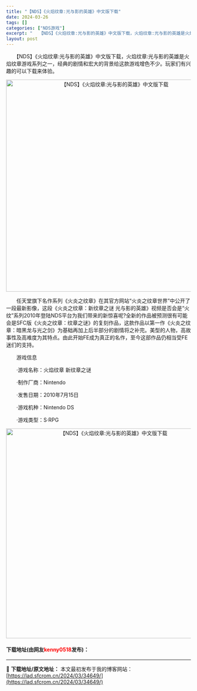 ```yaml
---
title: "【NDS】《火焰纹章:光与影的英雄》中文版下载"
date: 2024-03-26
tags: []
categories: ["NDS游戏"]
excerpt: "　　【NDS】《火焰纹章:光与影的英雄》中文版下载，火焰纹章:光与影的英雄是火焰纹章游戏系列之一，经典的剧情和宏大的背景给这款游戏增色不少。玩家们有兴趣的可以下载来体验。 　　任天堂旗下名作系列《火炎之纹章》在其官方网站&ldquo;火炎之纹章世界&rdquo;中公开了一段最新影像，这段《火炎之纹章&hellip;"
layout: post
---
```


 <p>　　【NDS】《火焰纹章:光与影的英雄》中文版下载，火焰纹章:光与影的英雄是火焰纹章游戏系列之一，经典的剧情和宏大的背景给这款游戏增色不少。玩家们有兴趣的可以下载来体验。</p> <p align="center"><img align="" border="0" src="https://lad.sfcrom.cn/wp-content/uploads/2024/03/20240326_66022923c08c3.png" width="577" alt="【NDS】《火焰纹章:光与影的英雄》中文版下载" /></p> <p>　　任天堂旗下名作系列《火炎之纹章》在其官方网站&ldquo;火炎之纹章世界&rdquo;中公开了一段最新影像，这段《火炎之纹章：新纹章之谜 光与影的英雄》视频是否会是&ldquo;火纹&rdquo;系列2010年登陆NDS平台为我们带来的新惊喜呢?全新的作品被预测很有可能会是SFC版《火炎之纹章：纹章之谜》的复刻作品，这款作品以第一作《火炎之纹章：暗黑龙与光之剑》为基础再加上后半部分的剧情将之补完。美型的人物，高故事性及高难度为其特点。由此开始FE成为真正的名作，至今这部作品仍相当受FE迷们的支持。</p> <p>　　游戏信息</p> <p>　　&middot;游戏名称：火焰纹章 新纹章之谜</p> <p>　　&middot;制作厂商：Nintendo</p> <p>　　&middot;发售日期：2010年7月15日</p> <p>　　&middot;游戏机种：Nintendo DS</p> <p>　　&middot;游戏类型：S&middot;RPG</p> <p align="center"><img align="" border="0" src="https://lad.sfcrom.cn/wp-content/uploads/2024/03/20240326_66022924748a4.png" width="571" alt="【NDS】《火焰纹章:光与影的英雄》中文版下载" /></p> <p><h4>下载地址(由网友<font color="red">kenny0518</font>发布)：</h4></p> 

---
📖 **下载地址/原文地址：** 本文最初发布于我的博客网站：[https://lad.sfcrom.cn/2024/03/34649/](https://lad.sfcrom.cn/2024/03/34649/)
